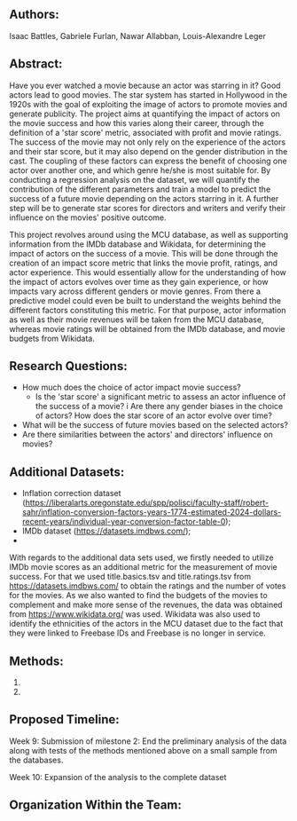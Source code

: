 ## Authors:
Isaac Battles, Gabriele Furlan, Nawar Allabban, Louis-Alexandre Leger

## Abstract:

Have you ever watched a movie because an actor was starring in it? Good actors lead to good movies. The star system has started in Hollywood in the 1920s with the goal of exploiting the image of actors to promote movies and generate publicity. The project aims at quantifying the impact of actors on the movie success and how this varies along their career, through the definition of a 'star score' metric, associated with profit and movie ratings. The success of the movie may not only rely on the experience of the actors and their star score, but it may also depend on the gender distribution in the cast. The coupling of these factors can express the benefit of choosing one actor over another one, and which genre he/she is most suitable for. By conducting a regression analysis on the dataset, we will quantify the contribution of the different parameters and train a model to predict the success of a future movie depending on the actors starring in it. A further step will be to generate star scores for directors and writers and verify their influence on the movies' positive outcome.


This project revolves around using the MCU database, as well as supporting information from the IMDb database and Wikidata, for determining the impact of actors on the success of a movie. This will be done through the creation of an impact score metric that links the movie profit, ratings, and actor experience. This would essentially allow for the understanding of how the impact of actors evolves over time as they gain experience, or how impacts vary across different genders or movie genres. From there a predictive model could even be built to understand the weights behind the different factors constituting this metric. For that purpose, actor information as well as their movie revenues will be taken from the MCU database, whereas movie ratings will be obtained from the IMDb database, and movie budgets from Wikidata.

## Research Questions:

- How much does the choice of actor impact movie success?
    - Is the 'star score' a significant metric to assess an actor influence of the success of a movie?
i Are there any gender biases in the choice of actors?
How does the star score of an actor evolve over time?
- What will be the success of future movies based on the selected actors?
- Are there similarities between the actors' and directors' influence on movies?

## Additional Datasets:

- Inflation correction dataset (https://liberalarts.oregonstate.edu/spp/polisci/faculty-staff/robert-sahr/inflation-conversion-factors-years-1774-estimated-2024-dollars-recent-years/individual-year-conversion-factor-table-0);
- IMDb dataset (https://datasets.imdbws.com/);
- 

With regards to the additional data sets used, we firstly needed to utilize IMDb movie scores as an additional metric for the measurement of movie success. For that we used title.basics.tsv and title.ratings.tsv from https://datasets.imdbws.com/ to obtain the ratings and the number of votes for the movies. As we also wanted to find the budgets of the movies to complement and make more sense of the revenues, the data was obtained from https://www.wikidata.org/ was used. Wikidata was also used to identify the ethnicities of the actors in the MCU dataset due to the fact that they were linked to Freebase IDs and Freebase is no longer in service.

## Methods: 

1. 

2. 

## Proposed Timeline:

Week 9: Submission of milestone 2: End the preliminary analysis of the data along with tests of the methods mentioned above on a small sample from the databases.

Week 10: Expansion of the analysis to the complete dataset

## Organization Within the Team:
